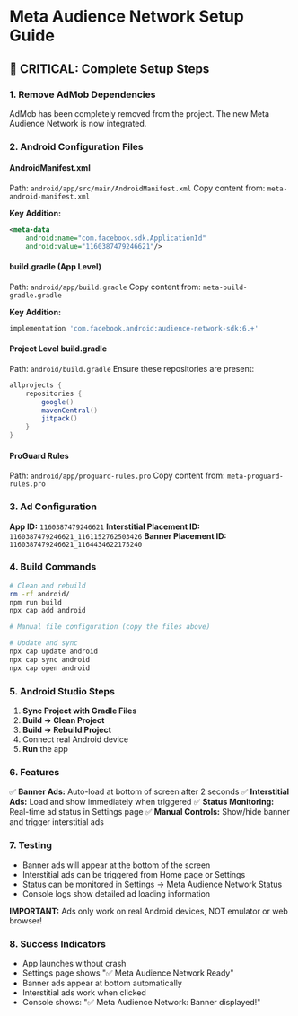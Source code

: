 
# Meta Audience Network Setup Guide

## 🚨 CRITICAL: Complete Setup Steps

### 1. Remove AdMob Dependencies
AdMob has been completely removed from the project. The new Meta Audience Network is now integrated.

### 2. Android Configuration Files

#### AndroidManifest.xml
Path: `android/app/src/main/AndroidManifest.xml`
Copy content from: `meta-android-manifest.xml`

**Key Addition:**
```xml
<meta-data
    android:name="com.facebook.sdk.ApplicationId"
    android:value="1160387479246621"/>
```

#### build.gradle (App Level)
Path: `android/app/build.gradle`
Copy content from: `meta-build-gradle.gradle`

**Key Addition:**
```gradle
implementation 'com.facebook.android:audience-network-sdk:6.+'
```

#### Project Level build.gradle
Path: `android/build.gradle`
Ensure these repositories are present:
```gradle
allprojects {
    repositories {
        google()
        mavenCentral()
        jitpack()
    }
}
```

#### ProGuard Rules
Path: `android/app/proguard-rules.pro`
Copy content from: `meta-proguard-rules.pro`

### 3. Ad Configuration

**App ID:** `1160387479246621`
**Interstitial Placement ID:** `1160387479246621_1161152762503426`
**Banner Placement ID:** `1160387479246621_1164434622175240`

### 4. Build Commands

```bash
# Clean and rebuild
rm -rf android/
npm run build
npx cap add android

# Manual file configuration (copy the files above)

# Update and sync
npx cap update android
npx cap sync android
npx cap open android
```

### 5. Android Studio Steps

1. **Sync Project with Gradle Files**
2. **Build → Clean Project**
3. **Build → Rebuild Project**
4. Connect real Android device
5. **Run** the app

### 6. Features

✅ **Banner Ads:** Auto-load at bottom of screen after 2 seconds
✅ **Interstitial Ads:** Load and show immediately when triggered
✅ **Status Monitoring:** Real-time ad status in Settings page
✅ **Manual Controls:** Show/hide banner and trigger interstitial ads

### 7. Testing

- Banner ads will appear at the bottom of the screen
- Interstitial ads can be triggered from Home page or Settings
- Status can be monitored in Settings → Meta Audience Network Status
- Console logs show detailed ad loading information

**IMPORTANT:** Ads only work on real Android devices, NOT emulator or web browser!

### 8. Success Indicators

- App launches without crash
- Settings page shows "✅ Meta Audience Network Ready"
- Banner ads appear at bottom automatically
- Interstitial ads work when clicked
- Console shows: "✅ Meta Audience Network: Banner displayed!"
